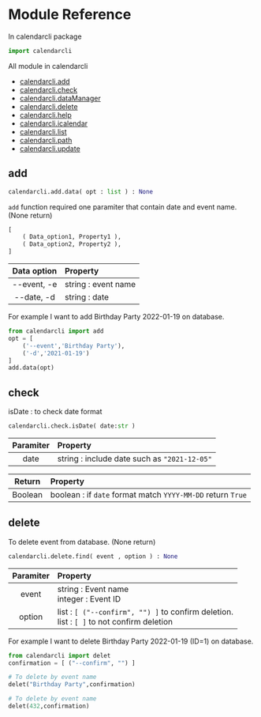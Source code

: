 # Module Reference

In calendarcli package

```python
import calendarcli
```

All module in calendarcli

- [calendarcli.add](#add)
- [calendarcli.check](#check)
- [calendarcli.dataManager](#dataManager)
- [calendarcli.delete](#delete)
- [calendarcli.help](#help)
- [calendarcli.icalendar](#icalendar)
- [calendarcli.list](#list)
- [calendarcli.path](#path)
- [calendarcli.update](#update)

## add

```python
calendarcli.add.data( opt : list ) : None
```

`add` function required one paramiter that contain date and event name. (None return)

```python
[
    ( Data_option1, Property1 ),
    ( Data_option2, Property2 ),
]
```

|Data option |Property|
|:---:|:---|
|--event, -e|string : event name|
|--date, -d|string : date|

For example I want to add Birthday Party 2022-01-19 on database.

```python
from calendarcli import add
opt = [
    ('--event','Birthday Party'),
    ('-d','2021-01-19')
]
add.data(opt)
```

## check

isDate : to check date format

```python
calendarcli.check.isDate( date:str )
```

|Paramiter|Property|
|:---:|:---|
|date|string : include date such as `"2021-12-05"`|

|Return|Property|
|:---:|:---|
|Boolean|boolean : if `date` format match `YYYY-MM-DD` return `True`|

<!-- ## dataManager -->

## delete

To delete event from database. (None return)

```python
calendarcli.delete.find( event , option ) : None
```

|Paramiter|Property|
|:---:|:---|
|event|string :  Event name<br/>integer : Event ID|
|option|list : `[ ("--confirm", "") ]` to confirm deletion.<br/>list : `[ ]` to not confirm deletion|

For example I want to delete Birthday Party 2022-01-19 (ID=1) on database.

```python
from calendarcli import delet
confirmation = [ ("--confirm", "") ]

# To delete by event name
delet("Birthday Party",confirmation)

# To delete by event name
delet(432,confirmation)
```

<!-- ## help -->

<!-- ## icalendar -->

<!-- ## list -->

<!-- ## path -->

<!-- ## update -->
